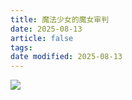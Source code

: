 ```yaml
---
title: 魔法少女的魔女审判
date: 2025-08-13
article: false
tags: 
date modified: 2025-08-13
---
```

![](https://oss.naglfar28.com/naglfar28/202508140017828.png)
